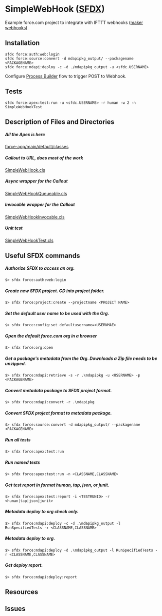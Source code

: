 # SimpleWebHook ([SFDX](https://developer.salesforce.com/docs/atlas.en-us.sfdx_dev.meta/sfdx_dev/sfdx_dev_intro.htm))

Example force.com project to integrate with IFTTT webhooks ([maker webhooks](https://ifttt.com/maker_webhooks)).

## Installation
```
sfdx force:auth:web:login
sfdx force:source:convert -d mdapipkg_output/ --packagename <PACKAGENAME>
sfdx force:mdapi:deploy -c -d ./mdapipkg_output -u <sfdc.USERNAME>
```

Configure [Process Builder](Workflow.png) flow to trigger POST to Webhook.

## Tests
```
sfdx force:apex:test:run -u <sfdc.USERNAME> -r human -w 2 -n SimpleWebHookTest
```

## Description of Files and Directories

##### All the Apex is here
[force-app/main/default/classes](/force-app/main/default/classes)

##### Callout to URL, does most of the work
[SimpleWebHook.cls](/force-app/main/default/classes/SimpleWebHook.cls)

##### Async wrapper for the Callout
[SimpleWebHookQueueable.cls](/force-app/main/default/classes/SimpleWebHookQueueable.cls)

##### Invocable wrapper for the Callout
[SimpleWebHookInvocable.cls](/force-app/main/default/classes/SimpleWebHookInvocable.cls)

##### Unit test
[SimpleWebHookTest.cls](/force-app/main/default/classes/SimpleWebHookTest.cls)

## Useful SFDX commands

##### Authorize SFDX to access an org.
```
$> sfdx force:auth:web:login
```
##### Create new SFDX project. CD into project folder.
```
$> sfdx force:project:create --projectname <PROJECT NAME>
```
##### Set the default user name to be used with the Org.
```
$> sfdx force:config:set defaultusername=<USERNMAE>
```
##### Open the default force.com org in a browser
```
$> sfdx force:org:open
```
##### Get a package's metadata from the Org. Downloads a Zip file needs to be unzipped.
```
$> sfdx force:mdapi:retrieve -s -r .\mdapipkg -u <USERNAME> -p <PACKAGENAME>
```
##### Convert metadata package to SFDX project format.
```
$> sfdx force:mdapi:convert -r .\mdapipkg
```
##### Convert SFDX project format to metadata package.
```
$> sfdx force:source:convert -d mdapipkg_output/ --packagename <PACKAGENAME>
```
##### Run all tests
```
$> sfdx force:apex:test:run
```
##### Run named tests
```
$> sfdx force:apex:test:run -n <CLASSNAME,CLASSNAME>
```
##### Get test report in format human, tap, json, or junit.
```
$> sfdx force:apex:test:report -i <TESTRUNID> -r <human|tap|json|junit>
```
##### Metadata deploy to org check only.
```
$> sfdx force:mdapi:deploy -c -d .\mdapipkg_output -l RunSpecifiedTests -r <CLASSNAME,CLASSNAME>
```
##### Metadata deploy to org.
```
$> sfdx force:mdapi:deploy -d .\mdapipkg_output -l RunSpecifiedTests -r <CLASSNAME,CLASSNAME>
```
##### Get deploy report.
```
$> sfdx force:mdapi:deploy:report
```

## Resources


## Issues


